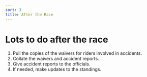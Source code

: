 ```yaml
---
sort: 3
title: After the Race
---
```


# Lots to do after the race
1. Pull the copies of the waivers for riders involved in accidents.
1. Collate the waivers and accident reports.
1. Give accident reports to the officials.
1. If needed, make updates to the standings.